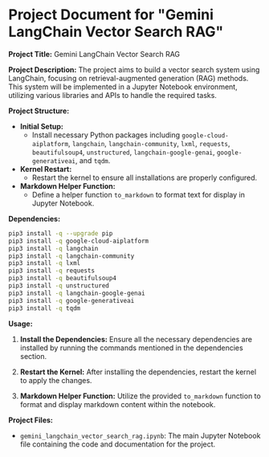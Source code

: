 
# Project Document for "Gemini LangChain Vector Search RAG"

**Project Title:** Gemini LangChain Vector Search RAG

**Project Description:**
The project aims to build a vector search system using LangChain, focusing on retrieval-augmented generation (RAG) methods. This system will be implemented in a Jupyter Notebook environment, utilizing various libraries and APIs to handle the required tasks.

**Project Structure:**
- **Initial Setup:**
  - Install necessary Python packages including `google-cloud-aiplatform`, `langchain`, `langchain-community`, `lxml`, `requests`, `beautifulsoup4`, `unstructured`, `langchain-google-genai`, `google-generativeai`, and `tqdm`.
- **Kernel Restart:**
  - Restart the kernel to ensure all installations are properly configured.
- **Markdown Helper Function:**
  - Define a helper function `to_markdown` to format text for display in Jupyter Notebook.

**Dependencies:**
```bash
pip3 install -q --upgrade pip
pip3 install -q google-cloud-aiplatform
pip3 install -q langchain
pip3 install -q langchain-community
pip3 install -q lxml
pip3 install -q requests
pip3 install -q beautifulsoup4
pip3 install -q unstructured
pip3 install -q langchain-google-genai
pip3 install -q google-generativeai
pip3 install -q tqdm
```

**Usage:**
1. **Install the Dependencies:**
   Ensure all the necessary dependencies are installed by running the commands mentioned in the dependencies section.

2. **Restart the Kernel:**
   After installing the dependencies, restart the kernel to apply the changes.

3. **Markdown Helper Function:**
   Utilize the provided `to_markdown` function to format and display markdown content within the notebook.

**Project Files:**
- `gemini_langchain_vector_search_rag.ipynb`: The main Jupyter Notebook file containing the code and documentation for the project.
